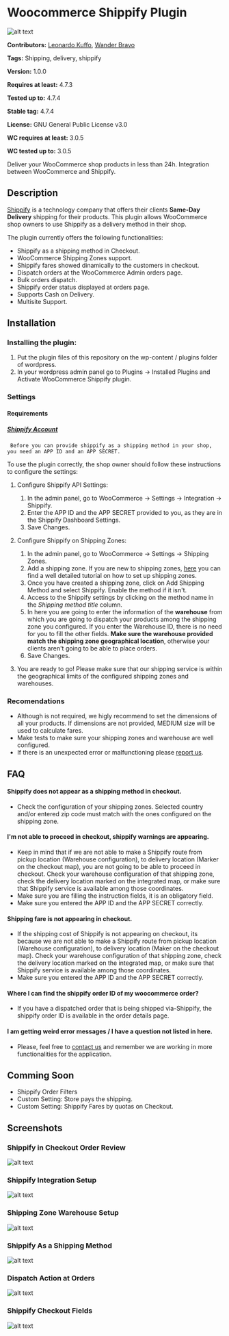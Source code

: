 # Woocommerce Shippify Plugin

![alt text](http://startupbrasil.org.br/wp-content/uploads/2014/12/shippify_logo_big.png "Shippify Logo")

**Contributors:** [Leonardo Kuffo](https://github.com/lkuffo/), [Wander Bravo](https://github.com/bram70)

**Tags:** Shipping, delivery, shippify

**Version:** 1.0.0

**Requires at least:** 4.7.3

**Tested up to:** 4.7.4

**Stable tag:** 4.7.4

**License:** GNU General Public License v3.0

**WC requires at least:** 3.0.5

**WC tested up to:** 3.0.5

Deliver your WooCommerce shop products in less than 24h. Integration between WooCommerce and Shippify. 

## Description ##

[Shippify](http://www.shippify.co/) is a technology company that offers their clients **Same-Day Delivery** shipping for their products. This plugin allows WooCommerce shop owners to use Shippify as a delivery method in their shop. 

The plugin currently offers the following functionalities:

- Shippify as a shipping method in Checkout.
- WooCommerce Shipping Zones support. 
- Shippify fares showed dinamically to the customers in checkout.
- Dispatch orders at the WooCommerce Admin orders page.
- Bulk orders dispatch.
- Shippify order status displayed at orders page.
- Supports Cash on Delivery.
- Multisite Support.


## Installation ##

### Installing the plugin: ###

1. Put the plugin files of this repository on the wp-content / plugins folder of wordpress.
2. In your wordpress admin panel go to Plugins -> Installed Plugins and Activate WooCommerce Shippify plugin.

### Settings ###

#### Requirements
##### [Shippify Account](http://shippify.co/companies#empresas-form)
     Before you can provide shippify as a shipping method in your shop, you need an APP ID and an APP SECRET. 

To use the plugin correctly, the shop owner should follow these instructions to configure the settings:

1. Configure Shippify API Settings: 
    1. In the admin panel, go to WooCommerce -> Settings -> Integration -> Shippify.
    2. Enter the APP ID and the APP SECRET provided to you, as they are in the Shippify Dashboard Settings.
    3. Save Changes.

2. Configure Shippify on Shipping Zones:
    1. In the admin panel, go to WooCommerce -> Settings -> Shipping Zones. 
    2. Add a shipping zone. If you are new to shipping zones, [here](https://docs.woocommerce.com/document/setting-up-shipping-zones/) you can find a well detailed tutorial on how to set up shipping zones.
    3. Once you have created a shipping zone, click on Add Shipping Method and select Shippify. Enable the method if it isn't.
    4. Access to the Shippify settings by clicking on the method name in the *Shipping method title* column.
    5. In here you are going to enter the information of the **warehouse** from which you are going to dispatch your products among the shipping zone you configured. If you enter the Warehouse ID, there is no need for you to fill the other fields. **Make sure the warehouse provided match the shipping zone geographical location**, otherwise your clients aren't going to be able to place orders.
    6. Save Changes.

3. You are ready to go! Please make sure that our shipping service is within the geographical limits of the configured shipping zones and warehouses.

### Recomendations ###

- Although is not required, we higly recommend to set the dimensions of all your products. If dimensions are not provided, MEDIUM size will be used to calculate fares.
- Make tests to make sure your shipping zones and warehouse are well configured.
- If there is an unexpected error or malfunctioning please [report us](https://shippify.slack.com/messages/integrations).

## FAQ ##

#### Shippify does not appear as a shipping method in checkout. ####
  - Check the configuration of your shipping zones. Selected country and/or entered zip code must match with the ones configured on the shipping zone. 

#### I'm not able to proceed in checkout, shippify warnings are appearing. ####
  - Keep in mind that if we are not able to make a Shippify route from pickup location (Warehouse configuration), to delivery location (Marker on the checkout map), you are not going to be able to proceed in checkout. Check your warehouse configuration of that shipping zone, check the delivery location marked on the integrated map, or make sure that Shippify service is available among those coordinates.  
  - Make sure you are filling the instruction fields, it is an obligatory field. 
  - Make sure you entered the APP ID and the APP SECRET correctly.

#### Shipping fare is not appearing in checkout. ####
  - If the shipping cost of Shippify is not appearing on checkout, its because we are not able to make a Shippify route from pickup location (Warehouse configuration), to delivery location (Maker on the checkout map). Check your warehouse configuration of that shipping zone, check the delivery location marked on the integrated map, or make sure that Shippify service is available among those coordinates.
  - Make sure you entered the APP ID and the APP SECRET correctly.

#### Where I can find the shippify order ID of my woocommerce order? ####
  - If you have a dispatched order that is being shipped via-Shippify, the shippify order ID is available in the order details page.

#### I am getting weird error messages / I have a question not listed in here. ####
  - Please, feel free to [contact us](https://shippify.slack.com/messages/integrations) and remember we are working in more functionalities for the application.

## Comming Soon ##

- Shippify Order Filters
- Custom Setting: Store pays the shipping.
- Custom Setting: Shippify Fares by quotas on Checkout.

## Screenshots ##

### Shippify in Checkout Order Review
![alt text](https://cloud.githubusercontent.com/assets/550702/25629238/7d876504-2f2e-11e7-8183-6d0c92d8c867.png "Shipping option")

### Shippify Integration Setup
![alt text](https://cloud.githubusercontent.com/assets/550702/25629251/8647e86c-2f2e-11e7-9e9f-2b750c6c6e9a.png "API Setup")

### Shipping Zone Warehouse Setup
![alt text](https://cloud.githubusercontent.com/assets/550702/25629256/8a686340-2f2e-11e7-8d78-108d203a8855.png "Warehouse Setup")

### Shippify As a Shipping Method
![alt text](https://cloud.githubusercontent.com/assets/550702/25629260/8d47e32e-2f2e-11e7-8d77-846cb8c3fef9.png "Shippify As a Shipping Method")

### Dispatch Action at Orders 
![alt text](http://imgur.com/a/JPXAf "Dispatch Action at Orders")

### Shippify Checkout Fields
![alt text](http://imgur.com/a/2ZlBz "Shippify Checkout Fields")